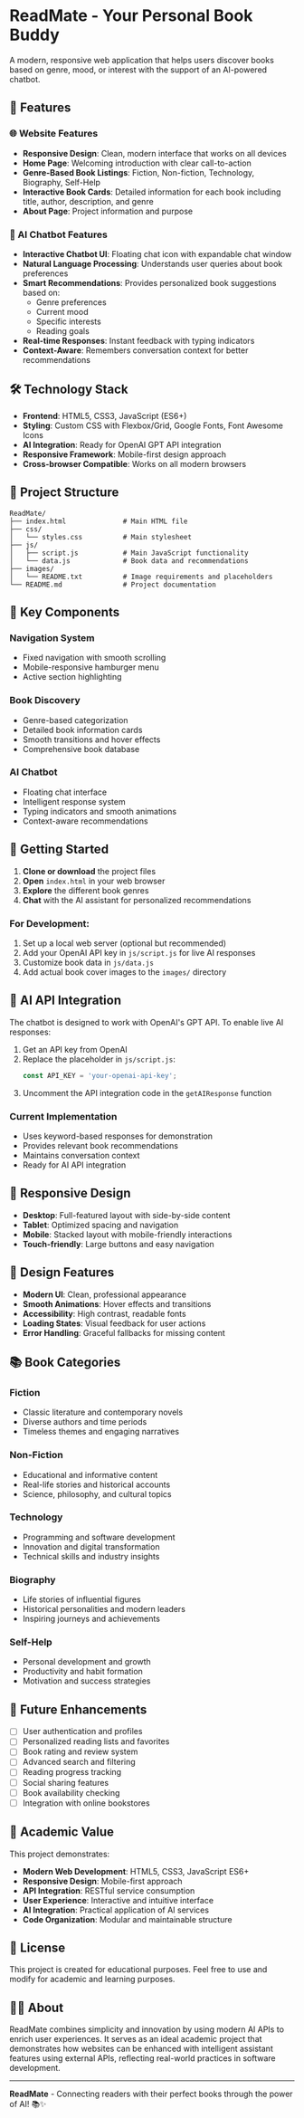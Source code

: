 # ReadMate - Your Personal Book Buddy

A modern, responsive web application that helps users discover books based on genre, mood, or interest with the support of an AI-powered chatbot.

## 🚀 Features

### 🌐 Website Features
- **Responsive Design**: Clean, modern interface that works on all devices
- **Home Page**: Welcoming introduction with clear call-to-action
- **Genre-Based Book Listings**: Fiction, Non-fiction, Technology, Biography, Self-Help
- **Interactive Book Cards**: Detailed information for each book including title, author, description, and genre
- **About Page**: Project information and purpose

### 🤖 AI Chatbot Features
- **Interactive Chatbot UI**: Floating chat icon with expandable chat window
- **Natural Language Processing**: Understands user queries about book preferences
- **Smart Recommendations**: Provides personalized book suggestions based on:
  - Genre preferences
  - Current mood
  - Specific interests
  - Reading goals
- **Real-time Responses**: Instant feedback with typing indicators
- **Context-Aware**: Remembers conversation context for better recommendations

## 🛠️ Technology Stack

- **Frontend**: HTML5, CSS3, JavaScript (ES6+)
- **Styling**: Custom CSS with Flexbox/Grid, Google Fonts, Font Awesome Icons
- **AI Integration**: Ready for OpenAI GPT API integration
- **Responsive Framework**: Mobile-first design approach
- **Cross-browser Compatible**: Works on all modern browsers

## 📁 Project Structure

```
ReadMate/
├── index.html              # Main HTML file
├── css/
│   └── styles.css          # Main stylesheet
├── js/
│   ├── script.js           # Main JavaScript functionality
│   └── data.js             # Book data and recommendations
├── images/
│   └── README.txt          # Image requirements and placeholders
└── README.md               # Project documentation
```

## 🎯 Key Components

### Navigation System
- Fixed navigation with smooth scrolling
- Mobile-responsive hamburger menu
- Active section highlighting

### Book Discovery
- Genre-based categorization
- Detailed book information cards
- Smooth transitions and hover effects
- Comprehensive book database

### AI Chatbot
- Floating chat interface
- Intelligent response system
- Typing indicators and smooth animations
- Context-aware recommendations

## 🚀 Getting Started

1. **Clone or download** the project files
2. **Open** `index.html` in your web browser
3. **Explore** the different book genres
4. **Chat** with the AI assistant for personalized recommendations

### For Development:
1. Set up a local web server (optional but recommended)
2. Add your OpenAI API key in `js/script.js` for live AI responses
3. Customize book data in `js/data.js`
4. Add actual book cover images to the `images/` directory

## 🔧 AI API Integration

The chatbot is designed to work with OpenAI's GPT API. To enable live AI responses:

1. Get an API key from OpenAI
2. Replace the placeholder in `js/script.js`:
   ```javascript
   const API_KEY = 'your-openai-api-key';
   ```
3. Uncomment the API integration code in the `getAIResponse` function

### Current Implementation
- Uses keyword-based responses for demonstration
- Provides relevant book recommendations
- Maintains conversation context
- Ready for AI API integration

## 📱 Responsive Design

- **Desktop**: Full-featured layout with side-by-side content
- **Tablet**: Optimized spacing and navigation
- **Mobile**: Stacked layout with mobile-friendly interactions
- **Touch-friendly**: Large buttons and easy navigation

## 🎨 Design Features

- **Modern UI**: Clean, professional appearance
- **Smooth Animations**: Hover effects and transitions
- **Accessibility**: High contrast, readable fonts
- **Loading States**: Visual feedback for user actions
- **Error Handling**: Graceful fallbacks for missing content

## 📚 Book Categories

### Fiction
- Classic literature and contemporary novels
- Diverse authors and time periods
- Timeless themes and engaging narratives

### Non-Fiction
- Educational and informative content
- Real-life stories and historical accounts
- Science, philosophy, and cultural topics

### Technology
- Programming and software development
- Innovation and digital transformation
- Technical skills and industry insights

### Biography
- Life stories of influential figures
- Historical personalities and modern leaders
- Inspiring journeys and achievements

### Self-Help
- Personal development and growth
- Productivity and habit formation
- Motivation and success strategies

## 🌟 Future Enhancements

- [ ] User authentication and profiles
- [ ] Personalized reading lists and favorites
- [ ] Book rating and review system
- [ ] Advanced search and filtering
- [ ] Reading progress tracking
- [ ] Social sharing features
- [ ] Book availability checking
- [ ] Integration with online bookstores

## 🤝 Academic Value

This project demonstrates:
- **Modern Web Development**: HTML5, CSS3, JavaScript ES6+
- **Responsive Design**: Mobile-first approach
- **API Integration**: RESTful service consumption
- **User Experience**: Interactive and intuitive interface
- **AI Integration**: Practical application of AI services
- **Code Organization**: Modular and maintainable structure

## 📄 License

This project is created for educational purposes. Feel free to use and modify for academic and learning purposes.

## 👨‍💻 About

ReadMate combines simplicity and innovation by using modern AI APIs to enrich user experiences. It serves as an ideal academic project that demonstrates how websites can be enhanced with intelligent assistant features using external APIs, reflecting real-world practices in software development.

---

**ReadMate** - Connecting readers with their perfect books through the power of AI! 📚✨
